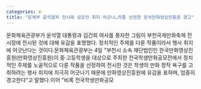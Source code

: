 ```yaml
---
categories: e
title: "문체부 윤석열차 전시에 공모전 취지 어긋나…작품 선정한 한국만화영상진흥원 경고"
---
```

문화체육관광부가 윤석열 대통령과 김건희 여사를 풍자한 그림이 부천국제만화축제 전시장에 전시된 것에 대해 유감을 표명했다. 정치적인 주제를 다룬 작품이라서 행사 취지에 어긋난다는 것이다.문화체육관광부는 4일 "부천시 소속 재단법인인 한국만화영상진흥원(만화영상진흥원)이 중·고등학생을 대상으로 주최한 전국학생만화공모전에서 정치적인 주제를 노골적으로 다룬 작품을 선정하여 전시한 것은 학생의 만화 창작 욕구를 고취하려는 행사 취지에 지극히 어긋나기 때문에 만화영상진흥원에 유감을 표하며, 엄중히 경고한다"고 말했다.이어 "비록 전국학생만화공모